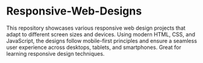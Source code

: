 # Responsive-Web-Designs
This repository showcases various responsive web design projects that adapt to different screen sizes and devices. Using modern HTML, CSS, and JavaScript, the designs follow mobile-first principles and ensure a seamless user experience across desktops, tablets, and smartphones. Great for learning responsive design techniques.
